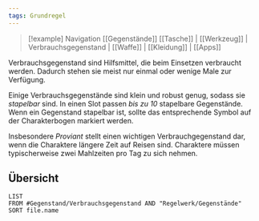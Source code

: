 ```yaml
---
tags: Grundregel
---
```

> [!example] Navigation 
>  [[Gegenstände]]
>  [[Tasche]] | [[Werkzeug]] | Verbrauchsgegenstand | [[Waffe]] | [[Kleidung]] | [[Apps]]

Verbrauchsgegenstand sind Hilfsmittel, die beim Einsetzen verbraucht werden. Dadurch stehen sie meist nur einmal oder wenige Male zur Verfügung.

Einige Verbrauchsgegenstände sind klein und robust genug, sodass sie *stapelbar* sind. In einen Slot passen *bis zu 10* stapelbare Gegenstände. Wenn ein Gegenstand stapelbar ist, sollte das entsprechende Symbol auf der Charakterbogen markiert werden.

Insbesondere *Proviant* stellt einen wichtigen Verbrauchgegenstand dar, wenn die Charaktere längere Zeit auf Reisen sind. Charaktere müssen typischerweise zwei Mahlzeiten pro Tag zu sich nehmen.


## Übersicht
```dataview
LIST
FROM #Gegenstand/Verbrauchsgegenstand AND "Regelwerk/Gegenstände"
SORT file.name
```